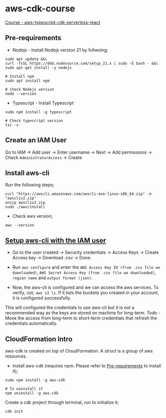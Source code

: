 # aws-cdk-course

[Course - aws-typescript-cdk-serverless-react](https://www.udemy.com/course/aws-typescript-cdk-serverless-react/)

## Pre-requirements
- Nodejs - Install Nodejs version 21  by follwoing;
```
sudo apt update &&\
curl -fsSL https://deb.nodesource.com/setup_21.x | sudo -E bash - &&\
sudo apt-get install -y nodejs

# Install npm
sudo apt install npm

# check Nodejs version
node --version
```

- Typescript - Install Typescript
```
sudo npm install -g typescript

# Check typescript version
tsc -v
```

## Create an IAM User
Go to IAM -> Add user -> Enter username -> Next ->  Add permissions -> Check `AdministratorAccess` -> Create

## Install aws-cli
Run the following steps;
```
curl "https://awscli.amazonaws.com/awscli-exe-linux-x86_64.zip" -o "awscliv2.zip"
unzip awscliv2.zip
sudo ./aws/install
```
- Check aws version;
```
aws --version
```

## [Setup aws-cli with the IAM user](https://docs.aws.amazon.com/cli/latest/userguide/cli-authentication-user.html)
- Go to the user created -> Security credentials -> Access Keys -> Create Access key -> Download .csv -> Done.
- Run `aws configure` and enter the `AWS Access Key ID (from .csv file we downloaded)`, `AWS Secret Access Key (from .csv file we downloaded)`, `region name` and `output format (json)`. 

- Now, the aws-cli is configured and we can access the aws services. To verify, run; `aws s3 ls`. If it lists the buckets you created in your account, it is configured successfully. 

This will configured the credentials to use aws-cli but it is not a recommended way as the keys are stored on machine for long-term.
*Todo* - Move the access from long-term to short-term credentials that refresh the credentials automatically. 

## CloudFormation Intro
aws-cdk is created on top of CloudFormation. A *struct* is a group of aws resources. 
- Install aws-cdk (requires npm. Please refer to [Pre-requirements](#pre-requirements) to install it);
```
sudo npm install -g aws-cdk

# To uninstall it
npm uninstall -g aws-cdk
```

Create a cdk project through terminal, run to initialize it;
```
cdk init
```
